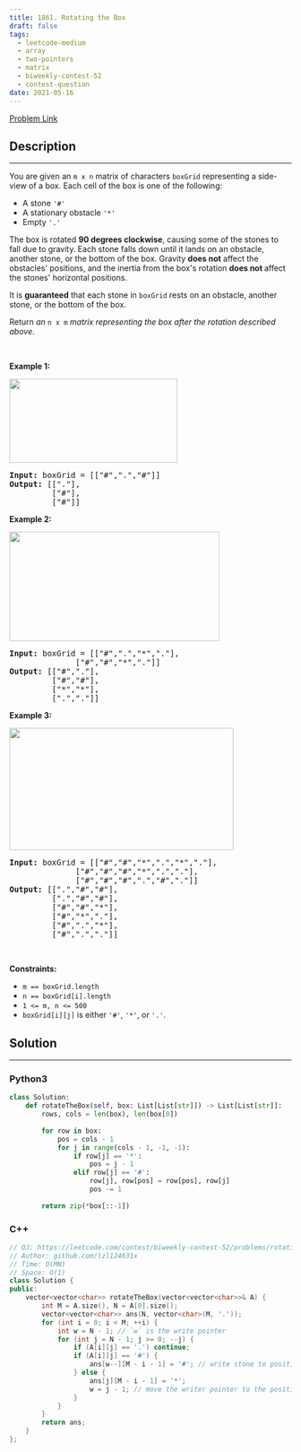 ```yaml
---
title: 1861. Rotating the Box
draft: false
tags: 
  - leetcode-medium
  - array
  - two-pointers
  - matrix
  - biweekly-contest-52
  - contest-question
date: 2021-05-16
---
```


[Problem Link](https://leetcode.com/problems/rotating-the-box/)

## Description

---
<p>You are given an <code>m x n</code> matrix of characters <code>boxGrid</code> representing a side-view of a box. Each cell of the box is one of the following:</p>

<ul>
	<li>A stone <code>&#39;#&#39;</code></li>
	<li>A stationary obstacle <code>&#39;*&#39;</code></li>
	<li>Empty <code>&#39;.&#39;</code></li>
</ul>

<p>The box is rotated <strong>90 degrees clockwise</strong>, causing some of the stones to fall due to gravity. Each stone falls down until it lands on an obstacle, another stone, or the bottom of the box. Gravity <strong>does not</strong> affect the obstacles&#39; positions, and the inertia from the box&#39;s rotation <strong>does not </strong>affect the stones&#39; horizontal positions.</p>

<p>It is <strong>guaranteed</strong> that each stone in <code>boxGrid</code> rests on an obstacle, another stone, or the bottom of the box.</p>

<p>Return <em>an </em><code>n x m</code><em> matrix representing the box after the rotation described above</em>.</p>

<p>&nbsp;</p>
<p><strong class="example">Example 1:</strong></p>

<p><img alt="" src="https://assets.leetcode.com/uploads/2021/04/08/rotatingtheboxleetcodewithstones.png" style="width: 300px; height: 150px;" /></p>

<pre>
<strong>Input:</strong> boxGrid = [[&quot;#&quot;,&quot;.&quot;,&quot;#&quot;]]
<strong>Output:</strong> [[&quot;.&quot;],
&nbsp;        [&quot;#&quot;],
&nbsp;        [&quot;#&quot;]]
</pre>

<p><strong class="example">Example 2:</strong></p>

<p><img alt="" src="https://assets.leetcode.com/uploads/2021/04/08/rotatingtheboxleetcode2withstones.png" style="width: 375px; height: 195px;" /></p>

<pre>
<strong>Input:</strong> boxGrid = [[&quot;#&quot;,&quot;.&quot;,&quot;*&quot;,&quot;.&quot;],
&nbsp;             [&quot;#&quot;,&quot;#&quot;,&quot;*&quot;,&quot;.&quot;]]
<strong>Output:</strong> [[&quot;#&quot;,&quot;.&quot;],
&nbsp;        [&quot;#&quot;,&quot;#&quot;],
&nbsp;        [&quot;*&quot;,&quot;*&quot;],
&nbsp;        [&quot;.&quot;,&quot;.&quot;]]
</pre>

<p><strong class="example">Example 3:</strong></p>

<p><img alt="" src="https://assets.leetcode.com/uploads/2021/04/08/rotatingtheboxleetcode3withstone.png" style="width: 400px; height: 218px;" /></p>

<pre>
<strong>Input:</strong> boxGrid = [[&quot;#&quot;,&quot;#&quot;,&quot;*&quot;,&quot;.&quot;,&quot;*&quot;,&quot;.&quot;],
&nbsp;             [&quot;#&quot;,&quot;#&quot;,&quot;#&quot;,&quot;*&quot;,&quot;.&quot;,&quot;.&quot;],
&nbsp;             [&quot;#&quot;,&quot;#&quot;,&quot;#&quot;,&quot;.&quot;,&quot;#&quot;,&quot;.&quot;]]
<strong>Output:</strong> [[&quot;.&quot;,&quot;#&quot;,&quot;#&quot;],
&nbsp;        [&quot;.&quot;,&quot;#&quot;,&quot;#&quot;],
&nbsp;        [&quot;#&quot;,&quot;#&quot;,&quot;*&quot;],
&nbsp;        [&quot;#&quot;,&quot;*&quot;,&quot;.&quot;],
&nbsp;        [&quot;#&quot;,&quot;.&quot;,&quot;*&quot;],
&nbsp;        [&quot;#&quot;,&quot;.&quot;,&quot;.&quot;]]
</pre>

<p>&nbsp;</p>
<p><strong>Constraints:</strong></p>

<ul>
	<li><code>m == boxGrid.length</code></li>
	<li><code>n == boxGrid[i].length</code></li>
	<li><code>1 &lt;= m, n &lt;= 500</code></li>
	<li><code>boxGrid[i][j]</code> is either <code>&#39;#&#39;</code>, <code>&#39;*&#39;</code>, or <code>&#39;.&#39;</code>.</li>
</ul>


## Solution

---
### Python3
``` py title='rotating-the-box'
class Solution:
    def rotateTheBox(self, box: List[List[str]]) -> List[List[str]]:
        rows, cols = len(box), len(box[0])
        
        for row in box:
            pos = cols - 1
            for j in range(cols - 1, -1, -1):
                if row[j] == '*':
                    pos = j - 1
                elif row[j] == '#':
                    row[j], row[pos] = row[pos], row[j]
                    pos -= 1
        
        return zip(*box[::-1])
```
### C++
``` cpp title='rotating-the-box'
// OJ: https://leetcode.com/contest/biweekly-contest-52/problems/rotating-the-box/
// Author: github.com/lzl124631x
// Time: O(MN)
// Space: O(1)
class Solution {
public:
    vector<vector<char>> rotateTheBox(vector<vector<char>>& A) {
        int M = A.size(), N = A[0].size();
        vector<vector<char>> ans(N, vector<char>(M, '.'));
        for (int i = 0; i < M; ++i) {
            int w = N - 1; // `w` is the write pointer
            for (int j = N - 1; j >= 0; --j) {
                if (A[i][j] == '.') continue;
                if (A[i][j] == '#') {
                    ans[w--][M - i - 1] = '#'; // write stone to position `(w, M - i - 1)` and move write pointer
                } else {
                    ans[j][M - i - 1] = '*';
                    w = j - 1; // move the writer pointer to the position after the obstacle
                }
            }
        }
        return ans;
    }
};
```

